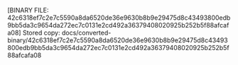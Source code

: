 [BINARY FILE: 42c6318ef7c2e7c5590a8da6520de36e9630b8b9e29475d8c43493800edb9bb5da3c9654da272ec7c0131e2cd492a36379408020925b252b5f88afcafa08]
Stored copy: docs/converted-binary/42c6318ef7c2e7c5590a8da6520de36e9630b8b9e29475d8c43493800edb9bb5da3c9654da272ec7c0131e2cd492a36379408020925b252b5f88afcafa08
